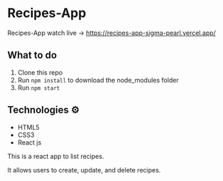 # Recipes-App

Recipes-App watch live -> https://recipes-app-sigma-pearl.vercel.app/

## What to do  
1. Clone this repo     
2. Run `npm install` to download the node_modules folder   
3. Run `npm start`
   
## Technologies ⚙️  
 
* HTML5   
* CSS3 
* React js


This is a react app to list recipes.

It allows users to create, update, and delete recipes.
 
